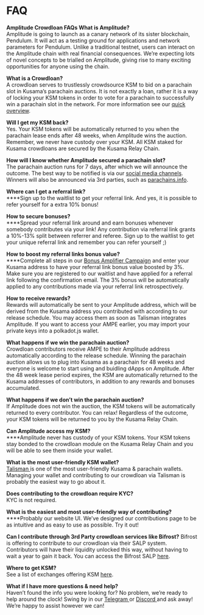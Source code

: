 # FAQ

**Amplitude Crowdloan FAQs What is Amplitude?** \
Amplitude is going to launch as a canary network of its sister blockchain, Pendulum. It will act as a testing ground for applications and network parameters for Pendulum. Unlike a traditional testnet, users can interact on the Amplitude chain with real financial consequences. We’re expecting lots of novel concepts to be trialled on Amplitude, giving rise to many exciting opportunities for anyone using the chain.

**What is a Crowdloan?** \
A crowdloan serves to trustlessly crowdsource KSM to bid on a parachain slot in Kusama’s parachain auctions. It is not exactly a loan, rather it is a way of locking your KSM tokens in order to vote for a parachain to successfully win a parachain slot in the network. For more information see our [quick overview](https://pendulum-chain.medium.com/parachain-auctions-and-crowdloans-on-polkadot-kusama-a-quick-overview-2e4892a0ec90).

**Will I get my KSM back?** \
Yes. Your KSM tokens will be automatically returned to you when the parachain lease ends after 48 weeks, when Amplitude wins the auction. Remember, we never have custody over your KSM. All KSM staked for Kusama crowdloans are secured by the Kusama Relay Chain.

**How will I know whether Amplitude secured a parachain slot?** \
The parachain auction runs for 7 days, after which we will announce the outcome. The best way to be notified is via our [social media channels](https://linktr.ee/pendulum\_chain). Winners will also be announced via 3rd parties, such as [parachains.info](http://parachains.info).&#x20;

**Where can I get a referral link?**\
****Sign up to the waitlist to get your referral link. And yes, it is possible to refer yourself for a extra 10% bonus!

**How to secure bonuses?** \
****Spread your referral link around and earn bonuses whenever somebody contributes via your link! Any contribution via referral link grants a 10%-13% split between referrer and referee. Sign up to the waitlist to get your unique referral link and remember you can refer yourself ;)

**How to boost my referral links bonus value?** \
****Complete all steps in our [Bonus Amplifier Campaign](https://sweepwidget.com/view/56242-be4yjdg0) and enter your Kusama address to have your referral link bonus value boosted by 3%. Make sure you are registered to our waitlist and have applied for a referral link following the confirmation email. The 3% bonus will be automatically applied to any contributions made via your referral link retrospectively.

**How to receive rewards?** \
Rewards will automatically be sent to your Amplitude address, which will be derived from the Kusama address you contributed with according to our release schedule. You may access them as soon as Talisman integrates Amplitude. If you want to access your AMPE earlier, you may import your private keys into a polkadot.js wallet.

**What happens if we win the parachain auction?** \
Crowdloan contributors receive AMPE to their Amplitude address automatically according to the release schedule. Winning the parachain auction allows us to plug into Kusama as a parachain for 48 weeks and everyone is welcome to start using and buidling dApps on Amplitude. After the 48 week lease period expires, the KSM are automatically returned to the Kusama addresses of contributors, in addition to any rewards and bonuses accumulated.

**What happens if we don’t win the parachain auction?** \
If Amplitude does not win the auction, the KSM tokens will be automatically returned to every contributor. You can relax! Regardless of the outcome, your KSM tokens will be returned to you by the Kusama Relay Chain.

**Can Amplitude access my KSM?** \
****Amplitude never has custody of your KSM tokens. Your KSM tokens stay bonded to the crowdloan module on the Kusama Relay Chain and you will be able to see them inside your wallet.

**What is the most user-friendly KSM wallet?** \
[Talisman ](https://talisman.xyz/)is one of the most user-friendly Kusama & parachain wallets. Managing your wallet and contributing to our crowdloan via Talisman is probably the easiest way to go about it.

**Does contributing to the crowdloan require KYC?** \
KYC is not required.

**What is the easiest and most user-friendly way of contributing?**\
****Probably our website UI. We’ve designed our contributions page to be as intuitive and as easy to use as possible. Try it out!

**Can I contribute through 3rd Party crowdloan services like Bifrost?** Bifrost is offering to contribute to our crowdloan via their SALP system. Contributors will have their liquidity unlocked this way, without having to wait a year to gain it back. You can access the Bifrost SALP [here](https://bifrost.app/vcrowdloan?tab=ksm).

**Where to get KSM?** \
See a list of exchanges offering KSM [here](https://dropstab.com/kusama/exchanges).

**What if I have more questions & need help?** \
Haven’t found the info you were looking for? No problem, we’re ready to help around the clock! Swing by in our [Telegram ](https://t.me/pendulum\_community)or [Discord ](https://discord.com/invite/wJ2fQh776B)and ask away! We’re happy to assist however we can!
